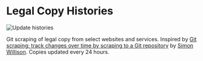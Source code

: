 # Legal Copy Histories

![Update histories](https://github.com/cdubz/legal-copy-histories/workflows/Update%20histories/badge.svg)

Git scraping of legal copy from select websites and services. Inspired by
[Git scraping: track changes over time by scraping to a Git repository](https://simonwillison.net/2020/Oct/9/git-scraping/)
by [Simon Willison](https://simonwillison.net/). Copies updated every 24 hours.
